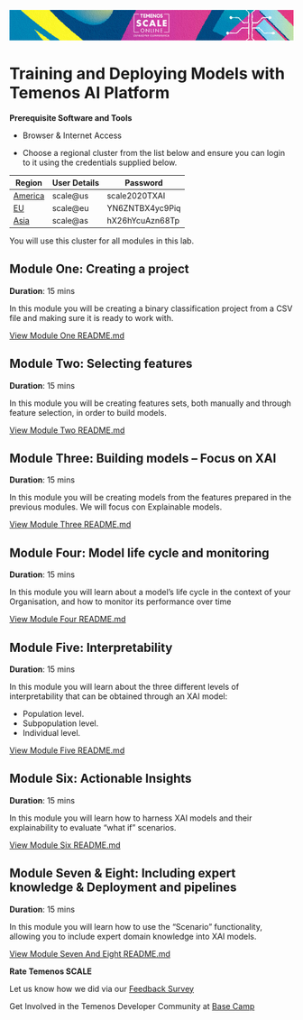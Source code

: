 ![image](images/Banner-HOL-AI-track.jpg)

# Training and Deploying Models with Temenos AI Platform

**Prerequisite Software and Tools**

- Browser & Internet Access

- Choose a regional cluster from the list below and ensure you can login to it using the credentials supplied below. 

Region | User Details | Password
------------ | ------------- | -------------
[America](https://scale-us.app.logicalglue.net/) | scale@us | scale2020TXAI
[EU](https://scale-eu.app.logicalglue.net/) | scale@eu | YN6ZNTBX4yc9Piq
[Asia](https://scale-asia.app.logicalglue.net/) | scale@as | hX26hYcuAzn68Tp

You will use this cluster for all modules in this lab. 

## Module One: Creating a project

**Duration**: 15 mins

In this module you will be creating a binary classification project from a CSV file and making sure it is ready to work with.

[View Module One README.md](https://github.com/temenos/SCALE2020/blob/main/Training%20and%20Deploying%20Models%20with%20Temenos%20AI%20Platform/Module1-CreatingAProject.md)

## Module Two: Selecting features

**Duration**: 15 mins

In this module you will be creating features sets, both manually and through feature selection, in order to build models. 

[View Module Two README.md](https://github.com/temenos/SCALE2020/blob/main/Training%20and%20Deploying%20Models%20with%20Temenos%20AI%20Platform/Module2-SelectingFeatures.md)

## Module Three: Building models – Focus on XAI

**Duration**: 15 mins

In this module you will be creating models from the features prepared in the previous modules. We will focus con Explainable models. 

[View Module Three README.md](https://github.com/temenos/SCALE2020/blob/main/Training%20and%20Deploying%20Models%20with%20Temenos%20AI%20Platform/Module3-BuildingModulesFocusOnXAI.md)

## Module Four: Model life cycle and monitoring

**Duration**: 15 mins

In this module you will learn about a model’s life cycle in the context of your Organisation, and how to monitor its performance over time

[View Module Four README.md](https://github.com/temenos/SCALE2020/blob/main/Training%20and%20Deploying%20Models%20with%20Temenos%20AI%20Platform/Module4-ModelLifeCycleAndMonitor.md)

## Module Five: Interpretability

**Duration**: 15 mins

In this module you will learn about the three different levels of interpretability that can be obtained through an XAI model:
- Population level.
- Subpopulation level.
- Individual level.

[View Module Five README.md](https://github.com/temenos/SCALE2020/blob/main/Training%20and%20Deploying%20Models%20with%20Temenos%20AI%20Platform/Module5-Interpretability.md)

## Module Six: Actionable Insights

**Duration**: 15 mins

In this module you will learn how to harness XAI models and their explainability to evaluate “what if” scenarios.

[View Module Six README.md](https://github.com/temenos/SCALE2020/blob/main/Training%20and%20Deploying%20Models%20with%20Temenos%20AI%20Platform/Module6-ActionableInsights.md)

## Module Seven & Eight: Including expert knowledge & Deployment and pipelines

**Duration**: 15 mins

In this module you will learn how to use the “Scenario” functionality, allowing you to include expert domain knowledge into XAI models.

[View Module Seven And Eight README.md](https://github.com/temenos/SCALE2020/blob/main/Training%20and%20Deploying%20Models%20with%20Temenos%20AI%20Platform/Module7-8-IncludingExpertKnowledgeAndDeployment.md)

**Rate Temenos SCALE**

Let us know how we did via our [Feedback Survey](https://forms.office.com/Pages/ResponsePage.aspx?id=D1TS1Qr2rUWGqeLnku5maQm4GcDXBTFLrQ1exd1wB_1UOTY4SFZISzRLQjU4QVVRSjlUSzExRk1CNi4u)

Get Involved in the Temenos Developer Community at [Base Camp](https://basecamp.temenos.com/s/base-camp-welcome)